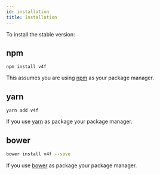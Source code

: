 ```yaml
---
id: installation
title: Installation
---
```


To install the stable version:

## npm

```shell
npm install v4f
```

This assumes you are using [npm](https://www.npmjs.com/) as your package manager.

## yarn

```shell
yarn add v4f
```

If you use [yarn](https://yarnpkg.com/) as package your package manager.

## bower

```bash
bower install v4f --save
```

If you use [bower](https://bower.io/) as package your package manager.
